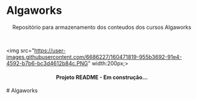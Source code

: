 # Algaworks
<p align="center"> Repositório para armazenamento dos conteudos dos cursos Algaworks </p>

</br>

<img src="https://user-images.githubusercontent.com/6686227/160471819-955b3692-91e4-4592-b7b6-bc3d4612b84c.PNG" width:200px;>

<h4 align="center"> Projeto README - Em construção...</h4>
# Algaworks
